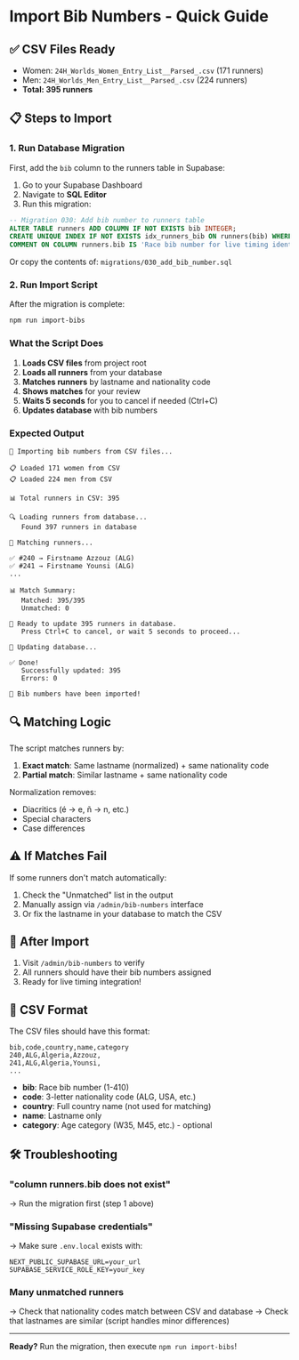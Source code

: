 # Import Bib Numbers - Quick Guide

## ✅ CSV Files Ready

- Women: `24H_Worlds_Women_Entry_List__Parsed_.csv` (171 runners)
- Men: `24H_Worlds_Men_Entry_List__Parsed_.csv` (224 runners)
- **Total: 395 runners**

## 📋 Steps to Import

### 1. Run Database Migration

First, add the `bib` column to the runners table in Supabase:

1. Go to your Supabase Dashboard
2. Navigate to **SQL Editor**
3. Run this migration:

```sql
-- Migration 030: Add bib number to runners table
ALTER TABLE runners ADD COLUMN IF NOT EXISTS bib INTEGER;
CREATE UNIQUE INDEX IF NOT EXISTS idx_runners_bib ON runners(bib) WHERE bib IS NOT NULL;
COMMENT ON COLUMN runners.bib IS 'Race bib number for live timing identification';
```

Or copy the contents of: `migrations/030_add_bib_number.sql`

### 2. Run Import Script

After the migration is complete:

```bash
npm run import-bibs
```

### What the Script Does

1. **Loads CSV files** from project root
2. **Loads all runners** from your database
3. **Matches runners** by lastname and nationality code
4. **Shows matches** for your review
5. **Waits 5 seconds** for you to cancel if needed (Ctrl+C)
6. **Updates database** with bib numbers

### Expected Output

```
🔢 Importing bib numbers from CSV files...

📋 Loaded 171 women from CSV
📋 Loaded 224 men from CSV

📊 Total runners in CSV: 395

🔍 Loading runners from database...
   Found 397 runners in database

🔗 Matching runners...

✅ #240 → Firstname Azzouz (ALG)
✅ #241 → Firstname Younsi (ALG)
...

📊 Match Summary:
   Matched: 395/395
   Unmatched: 0

🔄 Ready to update 395 runners in database.
   Press Ctrl+C to cancel, or wait 5 seconds to proceed...

💾 Updating database...

✅ Done!
   Successfully updated: 395
   Errors: 0

🎉 Bib numbers have been imported!
```

## 🔍 Matching Logic

The script matches runners by:

1. **Exact match**: Same lastname (normalized) + same nationality code
2. **Partial match**: Similar lastname + same nationality code

Normalization removes:

- Diacritics (é → e, ñ → n, etc.)
- Special characters
- Case differences

## ⚠️ If Matches Fail

If some runners don't match automatically:

1. Check the "Unmatched" list in the output
2. Manually assign via `/admin/bib-numbers` interface
3. Or fix the lastname in your database to match the CSV

## 🎯 After Import

1. Visit `/admin/bib-numbers` to verify
2. All runners should have their bib numbers assigned
3. Ready for live timing integration!

## 📝 CSV Format

The CSV files should have this format:

```csv
bib,code,country,name,category
240,ALG,Algeria,Azzouz,
241,ALG,Algeria,Younsi,
...
```

- **bib**: Race bib number (1-410)
- **code**: 3-letter nationality code (ALG, USA, etc.)
- **country**: Full country name (not used for matching)
- **name**: Lastname only
- **category**: Age category (W35, M45, etc.) - optional

## 🛠️ Troubleshooting

### "column runners.bib does not exist"

→ Run the migration first (step 1 above)

### "Missing Supabase credentials"

→ Make sure `.env.local` exists with:

```
NEXT_PUBLIC_SUPABASE_URL=your_url
SUPABASE_SERVICE_ROLE_KEY=your_key
```

### Many unmatched runners

→ Check that nationality codes match between CSV and database
→ Check that lastnames are similar (script handles minor differences)

---

**Ready?** Run the migration, then execute `npm run import-bibs`!



